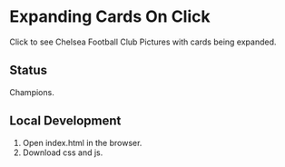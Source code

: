 # Expanding Cards On Click

Click to see Chelsea Football Club Pictures with cards being expanded.

## Status

Champions.

## Local Development

1. Open index.html in the browser.
2. Download css and js.
